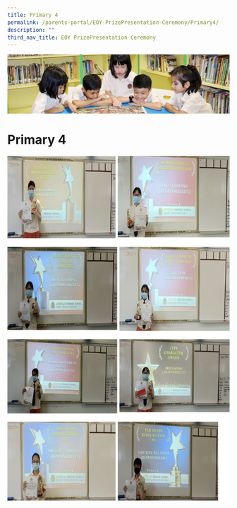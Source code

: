 ```yaml
---
title: Primary 4
permalink: /parents-portal/EOY-PrizePresentation-Ceremony/Primary4/
description: ""
third_nav_title: EOY PrizePresentation Ceremony
---
```

![](/images/banner.gif)

  
Primary 4
=========

![](/images/P41.png)

